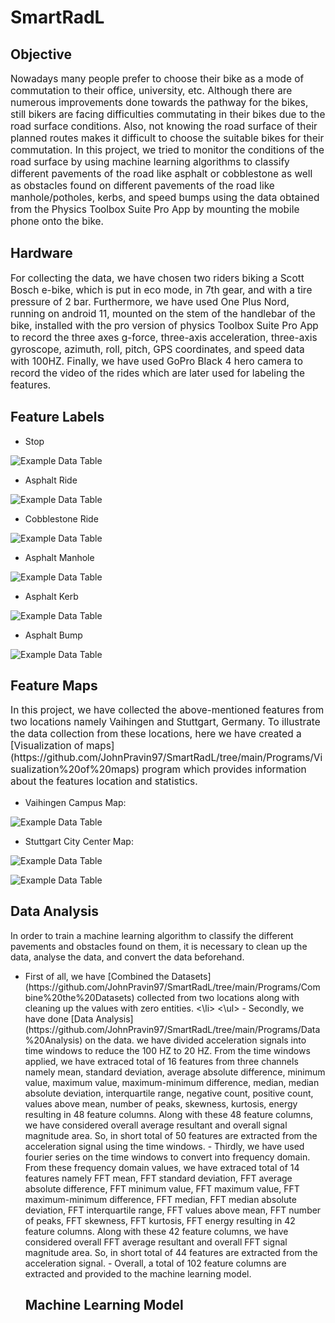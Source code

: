 # SmartRadL

## Objective

<p style = "font-family: Times New Roman"> <p style="font-size:110%;"> Nowadays many people prefer to choose their bike as a mode of commutation to their office, university, etc. Although there are numerous improvements done towards the pathway for the bikes, still bikers are facing difficulties commutating in their bikes due to the road surface conditions. Also, not knowing the road surface of their planned routes makes it difficult to choose the suitable bikes for their commutation. In this project, we tried to monitor the conditions of the road surface by using machine learning algorithms to classify different pavements of the road like asphalt or cobblestone as well as obstacles found on different pavements of the road like manhole/potholes, kerbs, and speed bumps using the data obtained from the Physics Toolbox Suite Pro App by mounting the mobile phone onto the bike.</p> </p>

## Hardware

<p style = "font-family: Times New Roman"> <p style="font-size:110%;"> For collecting the data, we have chosen two riders biking a Scott Bosch e-bike, which is put in eco mode, in 7th gear, and with a tire pressure of 2 bar. Furthermore, we have used One Plus Nord, running on android 11, mounted on the stem of the handlebar of the bike, installed with the pro version of physics Toolbox Suite Pro App to record the three axes g-force, three-axis acceleration, three-axis gyroscope, azimuth, roll, pitch, GPS coordinates, and speed data with 100HZ. Finally, we have used GoPro Black 4 hero camera to record the video of the rides which are later used for labeling the features.</p> </p>

## Feature Labels

- Stop                                                                                                                 

![Example Data Table](https://raw.githubusercontent.com/JohnPravin97/SmartRadL/main/Vaihingen_Dataset/Img/Stop.JPG)    

- Asphalt Ride 

![Example Data Table](https://raw.githubusercontent.com/JohnPravin97/SmartRadL/main/Vaihingen_Dataset/Img/Asphalt_Ride.JPG)                     

- Cobblestone Ride

![Example Data Table](https://raw.githubusercontent.com/JohnPravin97/SmartRadL/main/Vaihingen_Dataset/Img/Cobblestone_Ride.JPG)

- Asphalt Manhole 

![Example Data Table](https://raw.githubusercontent.com/JohnPravin97/SmartRadL/main/Vaihingen_Dataset/Img/Asphalt_Manhole.JPG)

- Asphalt Kerb 

![Example Data Table](https://raw.githubusercontent.com/JohnPravin97/SmartRadL/main/Vaihingen_Dataset/Img/Asphalt_Kerb.JPG)

- Asphalt Bump

![Example Data Table](https://raw.githubusercontent.com/JohnPravin97/SmartRadL/main/Vaihingen_Dataset/Img/Asphalt_Bump.JPG)

## Feature Maps

<p style = "font-family: Times New Roman"> <p style="font-size:110%;"> In this project, we have collected the above-mentioned features from two locations namely Vaihingen and Stuttgart, Germany. To illustrate the data collection from these locations, here we have created a [Visualization of maps](https://github.com/JohnPravin97/SmartRadL/tree/main/Programs/Visualization%20of%20maps) program which provides information about the features location and statistics. </p> </p>

- Vaihingen Campus Map:

![Example Data Table](https://raw.githubusercontent.com/JohnPravin97/SmartRadL/main/Vaihingen_Dataset/Img/Vaihingen_Campus_Map.JPG) 

- Stuttgart City Center Map:

![Example Data Table](https://raw.githubusercontent.com/JohnPravin97/SmartRadL/main/Vaihingen_Dataset/Img/Stuttgart_City_Center_Map.JPG) 

![Example Data Table](https://raw.githubusercontent.com/JohnPravin97/SmartRadL/main/Vaihingen_Dataset/Img/Stuttgart_City_Center_Distance_Map.JPG) 

## Data Analysis

In order to train a machine learning algorithm to classify the different pavements and obstacles found on them, it is necessary to clean up the data, analyse the data, and convert the data beforehand.
<ul>
<li> First of all, we have [Combined the Datasets] (https://github.com/JohnPravin97/SmartRadL/tree/main/Programs/Combine%20the%20Datasets) collected from two locations along with cleaning up the values with zero entities. <\li> <\ul>
- Secondly, we have done [Data Analysis] (https://github.com/JohnPravin97/SmartRadL/tree/main/Programs/Data%20Analysis) on the data. we have divided acceleration signals into time windows to reduce the 100 HZ to 20 HZ. From the time windows applied, we have extraced total of 16 features from three channels namely mean, standard deviation, average absolute difference, minimum value, maximum value, maximum-minimum difference, median, median absolute deviation, interquartile range, negative count, positive count, values above mean, number of peaks, skewness, kurtosis, energy resulting in 48 feature columns. Along with these 48 feature columns, we have considered overall average resultant and overall signal magnitude area. So, in short total of 50 features are extracted from the acceleration signal using the time windows. 
- Thirdly, we have used fourier series on the time windows to convert into frequency domain. From these frequency domain values, we have extraced total of 14 features namely FFT mean, FFT standard deviation, FFT average absolute difference, FFT minimum value, FFT maximum value, FFT maximum-minimum difference, FFT median, FFT median absolute deviation, FFT interquartile range, FFT values above mean, FFT number of peaks, FFT skewness, FFT kurtosis, FFT energy resulting in 42 feature columns. Along with these 42 feature columns, we have considered overall FFT average resultant and overall FFT signal magnitude area. So, in short total of 44 features are extracted from the acceleration signal.
- Overall, a total of 102 feature columns are extracted and provided to the machine learning model. 

## Machine Learning Model


